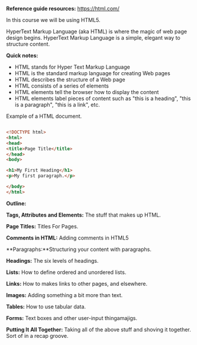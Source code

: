 **Reference guide resources:** https://html.com/ 


In this course we will be using HTML5.
 
HyperText Markup Language (aka HTML) is where the magic of web page design begins. HyperText Markup Language is a simple, elegant way to structure content. 

**Quick notes:**

- HTML stands for Hyper Text Markup Language
- HTML is the standard markup language for creating Web pages
- HTML describes the structure of a Web page
- HTML consists of a series of elements
- HTML elements tell the browser how to display the content
- HTML elements label pieces of content such as "this is a heading", "this is a paragraph", "this is a link", etc. 

Example of a HTML document. 

```html 

<!DOCTYPE html>
<html>
<head>
<title>Page Title</title>
</head>
<body>

<h1>My First Heading</h1>
<p>My first paragraph.</p>

</body>
</html>
``` 

**Outline:** 

**Tags, Attributes and Elements:** The stuff that makes up HTML.

**Page Titles:** Titles For Pages.

**Comments in HTML:** Adding comments in HTML5

**Paragraphs:**Structuring your content with paragraphs.

**Headings:** The six levels of headings.

**Lists:** How to define ordered and unordered lists.

**Links:** How to makes links to other pages, and elsewhere.

**Images:** Adding something a bit more than text.

**Tables:** How to use tabular data.

**Forms:** Text boxes and other user-input thingamajigs.

**Putting It All Together:** Taking all of the above stuff and shoving it together. Sort of in a recap groove.